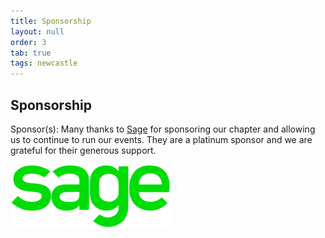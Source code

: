 ```yaml
---
title: Sponsorship
layout: null
order: 3
tab: true
tags: newcastle
---
```


## Sponsorship

Sponsor(s): Many thanks to [Sage](https://www.sage.com) for sponsoring our chapter and allowing us to continue to run our events. They are a platinum sponsor and we are grateful for their generous support.

![Sage Logo](assets/images/sage_logo.png)